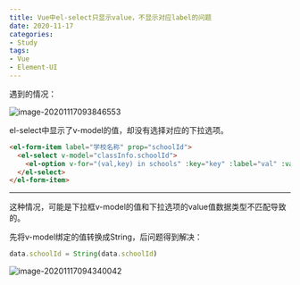 ```yaml
---
title: Vue中el-select只显示value，不显示对应label的问题
date: 2020-11-17
categories:
- Study
tags:
- Vue
- Element-UI
---
```


遇到的情况：

![image-20201117093846553](https://images.shiguangping.com//imgs/20201117093853.png)

el-select中显示了v-model的值，却没有选择对应的下拉选项。

```html
<el-form-item label="学校名称" prop="schoolId">
  <el-select v-model="classInfo.schoolId">
    <el-option v-for="(val,key) in schools" :key="key" :label="val" :value="key" />
  </el-select>
</el-form-item>
```
---

这种情况，可能是下拉框v-model的值和下拉选项的value值数据类型不匹配导致的。

先将v-model绑定的值转换成String，后问题得到解决：

```javascript
data.schoolId = String(data.schoolId)
```

![image-20201117094340042](https://images.shiguangping.com//imgs/20201117094340.png)
